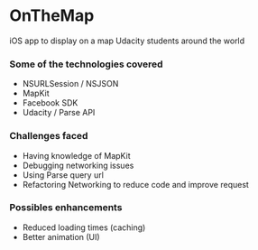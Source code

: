 # OnTheMap
iOS app to display on a map Udacity students around the world

### Some of the technologies covered
- NSURLSession / NSJSON
- MapKit
- Facebook SDK
- Udacity / Parse API

### Challenges faced
- Having knowledge of MapKit
- Debugging networking issues
- Using Parse query url
- Refactoring Networking to reduce code and improve request


### Possibles enhancements
- Reduced loading times (caching)
- Better animation (UI)
